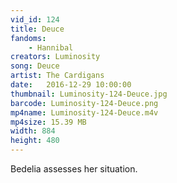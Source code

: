 ```yaml
---
vid_id: 124
title: Deuce
fandoms:
    - Hannibal
creators: Luminosity
song: Deuce
artist: The Cardigans
date:   2016-12-29 10:00:00
thumbnail: Luminosity-124-Deuce.jpg
barcode: Luminosity-124-Deuce.png
mp4name: Luminosity-124-Deuce.m4v
mp4size: 15.39 MB
width: 884
height: 480
---
```


Bedelia assesses her situation.
  